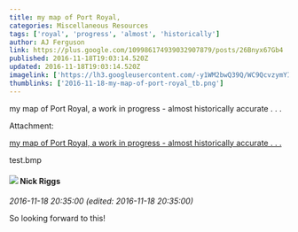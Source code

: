 ```yaml
---
title: my map of Port Royal,
categories: Miscellaneous Resources
tags: ['royal', 'progress', 'almost', 'historically']
author: AJ Ferguson
link: https://plus.google.com/109986174939032907879/posts/26Bnyx67Gb4
published: 2016-11-18T19:03:14.520Z
updated: 2016-11-18T19:03:14.520Z
imagelink: ['https://lh3.googleusercontent.com/-y1WM2bwQ39Q/WC9QcvzymYI/AAAAAAAADLw/kxQd4Ql2Yis7UETg7weiEH1JUpEF5UhdQCJoC/w1158-h860/test.bmp']
thumblinks: ['2016-11-18-my-map-of-port-royal_tb.png']
---
```


my map of Port Royal, a work in progress - almost historically accurate . . .


Attachment:

<a href='https://plus.google.com/photos/109986174939032907879/albums/6354386053554825745/6354386054043310466?sqi=100084733231320276299&sqsi=ce1a3f63-0134-470d-90ae-6eb5a12174e9'>my map of Port Royal, a work in progress - almost historically accurate . . .</a>


test.bmp
<div id='comment z13tyvdbooq4xlkca22bxnmywwumentlz'>
  <h4><img src='{{site.baseurl}}//images/avatars/115118051797531305865_photo.jpg'> Nick Riggs</h4>
      <p><cite>2016-11-18 20:35:00 (edited: 2016-11-18 20:35:00)</cite></p>
        <p>So looking forward to this!</p>
</div>
        